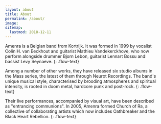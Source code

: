 ```yaml
---
layout: about
title: About
permalink: /about/
image:
sitemap:
  lastmod: 2018-12-11
---
```

Amenra is a Belgian band from Kortrijk. It was formed in 1999 by vocalist Colin H. van Eeckhout and guitarist Mathieu Vandekerckhove, who now perform alongside drummer Bjorn Lebon, guitarist Lennart Bossu and bassist Levy Seynaeve. 
{: .flow-text}

Among a number of other works, they have released six studio albums in the Mass series, the latest of them through Neurot Recordings. The band's unique musical style, characterised by brooding atmospheres and spiritual intensity, is rooted in doom metal, hardcore punk and post-rock. 
{: .flow-text}

Their live performances, accompanied by visual art, have been described as "entrancing communions". In 2005, Amenra formed Church of Ra, a collective of collaborating artists which now includes Oathbreaker and the Black Heart Rebellion.
{: .flow-text}